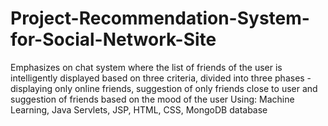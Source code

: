 # Project-Recommendation-System-for-Social-Network-Site
Emphasizes on chat system where the list of friends of the user is intelligently displayed based on three criteria, divided into three phases - displaying only online friends, suggestion of only friends close to user and suggestion of friends based on the mood of the user
Using: Machine Learning, Java Servlets, JSP, HTML, CSS, MongoDB database
